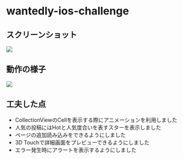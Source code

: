 # wantedly-ios-challenge

## スクリーンショット
![](https://github.com/shimokp/wantedly-ios-challenge/blob/images/screenshot.jpeg)

## 動作の様子
![](https://github.com/shimokp/wantedly-ios-challenge/raw/images/usage.gif)

## 工夫した点
- CollectionViewのCellを表示する際にアニメーションを利用しました
- 人気の投稿にはHotと人気度合いを表すスターを表示しました
- ページの追加読み込みをできるようにしました
- 3D Touchで詳細画面をプレビューできるようにしました
- エラー発生時にアラートを表示するようにしました

